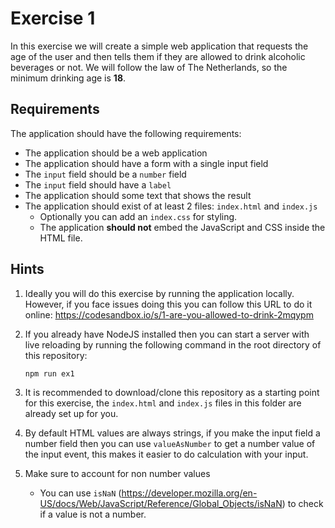 # Exercise 1

In this exercise we will create a simple web application that requests the age of the user and then tells them if they
are allowed to drink alcoholic beverages or not. We will follow the law of The Netherlands, so the minimum drinking age
is **18**.

## Requirements

The application should have the following requirements:

-   The application should be a web application
-   The application should have a form with a single input field
-   The `input` field should be a `number` field
-   The `input` field should have a `label`
-   The application should some text that shows the result
-   The application should exist of at least 2 files: `index.html` and `index.js`
    -   Optionally you can add an `index.css` for styling.
    -   The application **should not** embed the JavaScript and CSS inside the HTML file.

## Hints

1. Ideally you will do this exercise by running the application locally. However, if you face issues doing this you can
   follow this URL to do it online: https://codesandbox.io/s/1-are-you-allowed-to-drink-2mqypm

2. If you already have NodeJS installed then you can start a server with live reloading by running the following command
   in the root directory of this repository:

    ```bash
    npm run ex1
    ```

3. It is recommended to download/clone this repository as a starting point for this exercise, the `index.html` and
   `index.js` files in this folder are already set up for you.

4. By default HTML values are always strings, if you make the input field a number field then you can use
   `valueAsNumber` to get a number value of the input event, this makes it easier to do calculation with your input.

5. Make sure to account for non number values
    - You can use `isNaN` (<https://developer.mozilla.org/en-US/docs/Web/JavaScript/Reference/Global_Objects/isNaN>) to
      check if a value is not a number.
